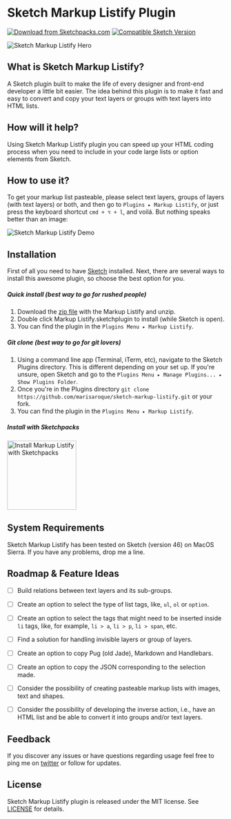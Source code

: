 # Sketch Markup Listify Plugin

[![Download from Sketchpacks.com](https://badges.sketchpacks.com/plugins/sketch-markup-listify/version.svg)](https://api.sketchpacks.com/v1/plugins/sketch-markup-listify/download)
[![Compatible Sketch Version](https://badges.sketchpacks.com/plugins/sketch-markup-listify/compatibility.svg)](https://sketchpacks.com/marisaroque/sketch-markup-listify)

![Sketch Markup Listify Hero](https://www.dropbox.com/s/njz9nogblpjsg5b/logo.svg?dl=1)

## What is Sketch Markup Listify?

A Sketch plugin built to make the life of every designer and front-end developer a little bit easier. The idea behind this plugin is to make it fast and easy to convert and copy your text layers or groups with text layers into HTML lists.

## How will it help?

Using Sketch Markup Listify plugin you can speed up your HTML coding process when you need to include in your code large lists or option elements from Sketch.

## How to use it?

To get your markup list pasteable, please select text layers, groups of layers (with text layers) or both, and then go to `Plugins ▸ Markup Listify`, or just press the keyboard shortcut `cmd + ⌥ + l`, and voilá. But nothing speaks better than an image:

![Sketch Markup Listify Demo](https://www.dropbox.com/s/8q1s8uml73yad69/demo.gif?dl=1)

## Installation

First of all you need to have [Sketch](http://bohemiancoding.com/sketch/) installed. Next, there are several ways to install this awesome plugin, so choose the best option for you.

##### Quick install (best way to go for rushed people)
1. Download the [zip file](https://github.com/marisaroque/sketch-markup-listify/archive/master.zip) with the Markup Listify and unzip.
2. Double click Markup Listify.sketchplugin to install (while Sketch is open).
3. You can find the plugin in the `Plugins Menu ▸ Markup Listify`.

##### Git clone (best way to go for git lovers)
1. Using a command line app (Terminal, iTerm, etc), navigate to the Sketch Plugins directory. This is different depending on your set up. If you're unsure, open Sketch and go to the `Plugins Menu ▸ Manage Plugins... ▸ Show Plugins Folder`.
2. Once you're in the Plugins directory `git clone https://github.com/marisaroque/sketch-markup-listify.git` or your fork.
3. You can find the plugin in the `Plugins Menu ▸ Markup Listify`.

##### Install with Sketchpacks
<a href="https://www.sketchpacks.com/marisaroque/sketch-markup-listify/install"><img src="https://sketchpacks-com.s3.amazonaws.com/assets/badges/sketchpacks-badge-install.png" alt="Install Markup Listify with Sketchpacks" width="160"></a>


## System Requirements

Sketch Markup Listify has been tested on Sketch (version 46) on MacOS Sierra. If you have any problems, drop me a line.


## Roadmap & Feature Ideas

* [ ] Build relations between text layers and its sub-groups.
* [ ] Create an option to select the type of list tags, like, `ul`, `ol` or `option`.
* [ ] Create an option to select the tags that might need to be inserted inside `li` tags, like, for example, `li > a`, `li > p`, `li > span`, etc.
* [ ] Find a solution for handling invisible layers or group of layers.
* [ ] Create an option to copy Pug (old Jade), Markdown and Handlebars.
* [ ] Create an option to copy the JSON corresponding to the selection made.
* [ ] Consider the possibility of creating pasteable markup lists with images, text and shapes.
* [ ] Consider the possibility of developing the inverse action, i.e., have an HTML list and be able to convert it into groups and/or text layers.


## Feedback

If you discover any issues or have questions regarding usage feel free to ping me on [twitter](http://twitter.com/marisaroque) or follow for updates.


## License

Sketch Markup Listify plugin is released under the MIT license. See [LICENSE](LICENSE.md) for details.